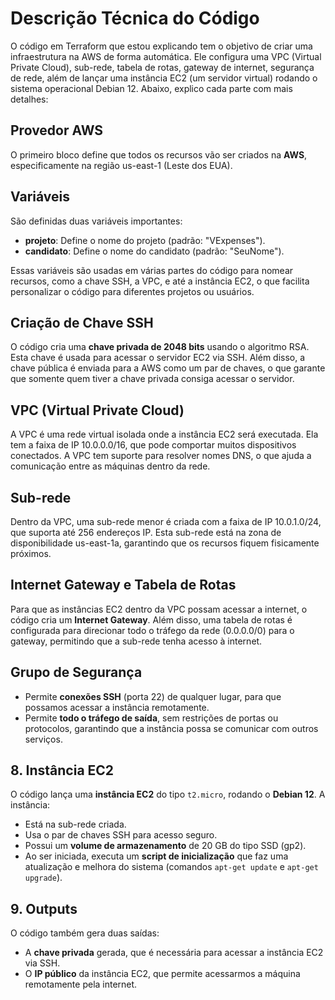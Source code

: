 # Descrição Técnica do Código

O código em Terraform que estou explicando tem o objetivo de criar uma infraestrutura na AWS de
forma automática. Ele configura uma VPC (Virtual Private Cloud), sub-rede, tabela de rotas, 
gateway de internet, segurança de rede, além de lançar uma instância EC2 (um servidor virtual) 
rodando o sistema operacional Debian 12. Abaixo, explico cada parte com mais detalhes:

## Provedor AWS
O primeiro bloco define que todos os recursos vão ser criados na **AWS**, especificamente na região 
us-east-1 (Leste dos EUA).

## Variáveis
São definidas duas variáveis importantes:
- **projeto**: Define o nome do projeto (padrão: "VExpenses").
- **candidato**: Define o nome do candidato (padrão: "SeuNome").

Essas variáveis são usadas em várias partes do código para nomear recursos, como a chave SSH, a 
VPC, e até a instância EC2, o que facilita personalizar o código para diferentes projetos ou usuários.

## Criação de Chave SSH
O código cria uma **chave privada de 2048 bits** usando o algoritmo RSA. Esta chave é usada para 
acessar o servidor EC2 via SSH. Além disso, a chave pública é enviada para a AWS como um par de 
chaves, o que garante que somente quem tiver a chave privada consiga acessar o servidor.

## VPC (Virtual Private Cloud)
A VPC é uma rede virtual isolada onde a instância EC2 será executada. Ela tem a faixa de IP 
10.0.0.0/16, que pode comportar muitos dispositivos conectados. A VPC tem suporte para resolver
nomes DNS, o que ajuda a comunicação entre as máquinas dentro da rede.


## Sub-rede
Dentro da VPC, uma sub-rede menor é criada com a faixa de IP 10.0.1.0/24, que suporta até 256 
endereços IP. Esta sub-rede está na zona de disponibilidade us-east-1a, garantindo que os recursos 
fiquem fisicamente próximos.

## Internet Gateway e Tabela de Rotas
Para que as instâncias EC2 dentro da VPC possam acessar a internet, o código cria um **Internet 
Gateway**. Além disso, uma tabela de rotas é configurada para direcionar todo o tráfego da rede 
(0.0.0.0/0) para o gateway, permitindo que a sub-rede tenha acesso à internet.

## Grupo de Segurança
- Permite **conexões SSH** (porta 22) de qualquer lugar, para que possamos acessar a instância remotamente.
- Permite **todo o tráfego de saída**, sem restrições de portas ou protocolos, garantindo que a instância possa se comunicar com outros serviços.

## 8. Instância EC2
O código lança uma **instância EC2** do tipo `t2.micro`, rodando o **Debian 12**. A instância:
- Está na sub-rede criada.
- Usa o par de chaves SSH para acesso seguro.
- Possui um **volume de armazenamento** de 20 GB do tipo SSD (gp2).
- Ao ser iniciada, executa um **script de inicialização** que faz uma atualização e melhora do sistema (comandos `apt-get update` e `apt-get upgrade`).

## 9. Outputs
O código também gera duas saídas:
- A **chave privada** gerada, que é necessária para acessar a instância EC2 via SSH.
- O **IP público** da instância EC2, que permite acessarmos a máquina remotamente pela internet.
